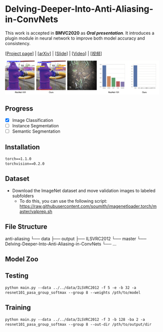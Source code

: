 # Delving-Deeper-Into-Anti-Aliasing-in-ConvNets

This work is accepted in **BMVC2020** as ***Oral presentation***. It introduces a plugin module in neural network to improve both model accuracy and consistency.

\[[Project page](https://maureenzou.github.io/ddac/)\] | \[[arXiv](https://maureenzou.github.io/ddac/)\] | \[[Slide](https://drive.google.com/file/d/1rX_LRfLCwr3nbX3jmpdKlz9L2S8GrrHS/view?usp=sharing)\] | \[[Video](https://www.youtube.com/watch?v=R8eSs6Cljvc)\] | \[[视频](https://www.bilibili.com/video/BV1aD4y127MF/)\]

![alt text](images/tittle.gif)

## Progress
- [x] Image Classification
- [ ] Instance Segmentation
- [ ] Semantic Segmentation

## Installation
```
torch==1.1.0
torchvision==0.2.0
```

## Dataset
- Download the ImageNet dataset and move validation images to labeled subfolders
    - To do this, you can use the following script: https://raw.githubusercontent.com/soumith/imagenetloader.torch/master/valprep.sh

## File Structure

anti-aliasing
└── data
    ├── output
    ├── ILSVRC2012
└── master
    └── Delving-Deeper-Into-Anti-Aliasing-in-ConvNets
        └── ...


## Model Zoo

## Testing

```
python main.py --data ../../data/ILSVRC2012 -f 5 -e -b 32 -a resnet101_pasa_group_softmax --group 8 --weights /pth/to/model
```

## Training
```
python main.py --data ../../data/ILSVRC2012 -f 3 -b 128 -ba 2 -a resnet101_pasa_group_softmax --group 8 --out-dir /pth/to/output/dir
```

